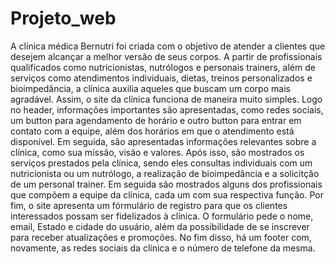 # Projeto_web
A clínica médica Bernutri foi criada com o objetivo de atender a clientes que desejem alcançar a melhor versão de seus corpos. A partir de profissionais qualificados como nutricionistas, nutrólogos e personais trainers, além de serviços como atendimentos individuais, dietas, treinos personalizados e bioimpedância, a clínica auxilia aqueles que buscam um corpo mais agradável.
Assim, o site da clínica funciona de maneira muito simples. Logo no header, informações importantes são apresentadas, como redes sociais, um button para agendamento de horário e outro button para entrar em contato com a equipe, além dos horários em que o atendimento está disponível. Em seguida, são apresentadas informações relevantes sobre a clínica, como sua missão, visão e valores.
Após isso, são mostrados os serviços prestados pela clínica, sendo eles consultas individuais com um nutricionista ou um nutrólogo, a realização de bioimpedância e a solicitção de um personal trainer. Em seguida são mostrados alguns dos profissionais que compõem a equipe da clínica, cada um com sua respectiva função.
Por fim, o site apresenta um fórmulário de registro para que os clientes interessados possam ser fidelizados à clínica. O formulário pede o nome, email, Estado e cidade do usuário, além da possibilidade de se inscrever para receber atualizações e promoções. No fim disso, há um footer com, novamente, as redes sociais da clínica e o número de telefone da mesma.